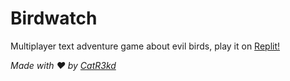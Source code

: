 # Birdwatch
Multiplayer text adventure game about evil birds, play it on [Replit!](https://replit.com/@CatR3kd/BIRDWATCH-Multiplayer-MMO?v=1)

*Made with ❤️ by [CatR3kd](https://catr3kd.repl.co)*
